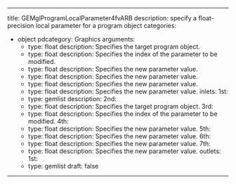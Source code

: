 
---
title: GEMglProgramLocalParameter4fvARB
description: specify a float-precision local parameter for a program object
categories:
  - object
pdcategory: Graphics
arguments:
    - type: float
      description: Specifies the target program object.
    - type: float
      description: Specifies the index of the parameter to be modified.
    - type: float
      description: Specifies the new parameter value.
    - type: float
      description: Specifies the new parameter value.
    - type: float
      description: Specifies the new parameter value.
    - type: float
      description: Specifies the new parameter value.
inlets:
  1st:
    - type: gemlist
      description:
  2nd:
    - type: float
      description: Specifies the target program object.
  3rd:
    - type: float
      description: Specifies the index of the parameter to be modified.
  4th:
    - type: float
      description: Specifies the new parameter value.
  5th:
    - type: float
      description: Specifies the new parameter value.
  6th:
    - type: float
      description: Specifies the new parameter value.
  7th:
    - type: float
      description: Specifies the new parameter value.
outlets:
  1st:
    - type: gemlist
draft: false
---

